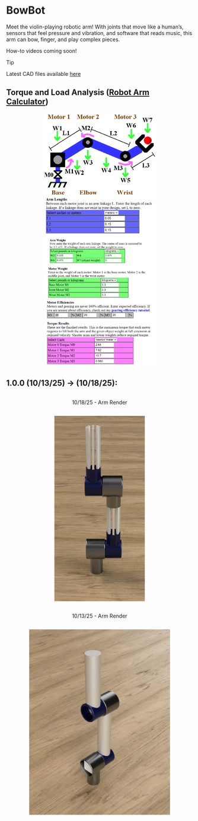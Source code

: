# BowBot

Meet the violin-playing robotic arm! With joints that move like a human’s, sensors that feel pressure and vibration, and software that reads music, this arm can bow, finger, and play complex pieces.

How-to videos coming soon!

> [!TIP]
> Latest CAD files available [here](https://github.com/ved-patel226/BowBot/releases/latest)

## Torque and Load Analysis ([Robot Arm Calculator](https://www.societyofrobots.com/robot_arm_calculator.shtml))

<div style="display: flex; flex-direction: column; align-items: center;">
  <img src="./images/diagram.png" width="300">
  <img src="./images/calculations/arm_lengths.png" width="300">
  <img src="./images/calculations/arm_weight.png" width="300">
  <img src="./images/calculations/motor_weight.png" width="300">
  <img src="./images/calculations/torque.png" width="300">
</div>

## 1.0.0 (10/13/25) -> (10/18/25):

<div style="display: flex; flex-direction: column; align-items: center;">
    <p align="center">
10/18/25 - Arm Render</p>

  <p align="center">
    <img src="./images/renders/1.0.0_v2.jpg" height="500">
  </p>
</div>

<div style="display: flex; flex-direction: column; align-items: center;">
    <p align="center">
10/13/25 - Arm Render</p>

  <p align="center">
    <img src="./images/renders/1.0.0.jpg" height="500">
  </p>
</div>
